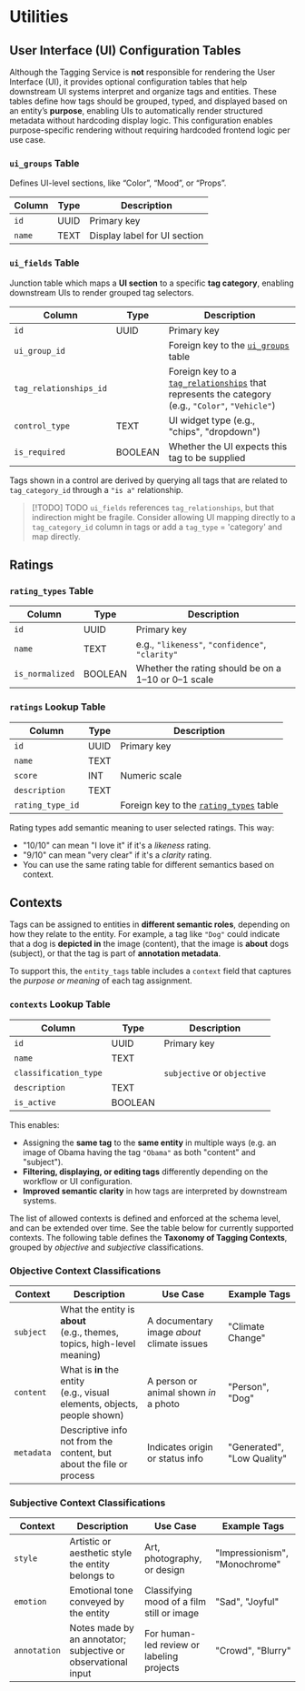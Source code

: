 # Utilities

## User Interface (UI) Configuration Tables

Although the Tagging Service is **not** responsible for rendering the User Interface (UI), it provides optional configuration tables that help downstream UI systems interpret and organize tags and entities. These tables define how tags should be grouped, typed, and displayed based on an entity’s **purpose**, enabling UIs to automatically render structured metadata without hardcoding display logic. This configuration enables purpose-specific rendering without requiring hardcoded frontend logic per use case.

### `ui_groups` Table

Defines UI-level sections, like “Color”, “Mood”, or “Props”.

| Column | Type | Description                  |
| ------ | ---- | ---------------------------- |
| `id`   | UUID | Primary key                  |
| `name` | TEXT | Display label for UI section |

### `ui_fields` Table

Junction table which maps a **UI section** to a specific **tag category**, enabling downstream UIs to render grouped tag selectors.

| Column                 | Type    | Description                                                                                                                           |
| ---------------------- | ------- | ------------------------------------------------------------------------------------------------------------------------------------- |
| `id`                   | UUID    | Primary key                                                                                                                           |
| `ui_group_id`          |         | Foreign key to the [`ui_groups`](./utilities.md#ui_groups-table) table                                                                |
| `tag_relationships_id` |         | Foreign key to a [`tag_relationships`](./tags.md#tag_relationships-table) that represents the category (e.g., `"Color"`, `"Vehicle"`) |
| `control_type`         | TEXT    | UI widget type (e.g., "chips", "dropdown")                                                                                            |
| `is_required`          | BOOLEAN | Whether the UI expects this tag to be supplied                                                                                        |

Tags shown in a control are derived by querying all tags that are related to `tag_category_id` through a `"is a"` relationship.

> [!TODO] TODO
> `ui_fields` references `tag_relationships`, but that indirection might be fragile. Consider allowing UI mapping directly to a `tag_category_id` column in tags or add a `tag_type` = 'category' and map directly.

## Ratings

### `rating_types` Table

| Column          | Type    | Description                                         |
| --------------- | ------- | --------------------------------------------------- |
| `id`            | UUID    | Primary key                                         |
| `name`          | TEXT    | e.g., `"likeness"`, `"confidence"`, `"clarity"`     |
| `is_normalized` | BOOLEAN | Whether the rating should be on a 1–10 or 0–1 scale |

### `ratings` Lookup Table

| Column           | Type | Description                                                                  |
| ---------------- | ---- | ---------------------------------------------------------------------------- |
| `id`             | UUID | Primary key                                                                  |
| `name`           | TEXT |                                                                              |
| `score`          | INT  | Numeric scale                                                                |
| `description`    | TEXT |                                                                              |
| `rating_type_id` |      | Foreign key to the [`rating_types`](./utilities.md#rating_types-table) table |

Rating types add semantic meaning to user selected ratings. This way:

- "10/10" can mean "I love it" if it's a *likeness* rating.
- "9/10" can mean "very clear" if it's a *clarity* rating.
- You can use the same rating table for different semantics based on context.

## Contexts

Tags can be assigned to entities in **different semantic roles**, depending on how they relate to the entity. For example, a tag like `"Dog"` could indicate that a dog is **depicted in** the image (content), that the image is **about** dogs (subject), or that the tag is part of **annotation metadata**.

To support this, the `entity_tags` table includes a `context` field that captures the *purpose or meaning* of each tag assignment.

### `contexts` Lookup Table

| Column                | Type    | Description                 |
| --------------------- | ------- | --------------------------- |
| `id`                  | UUID    | Primary key                 |
| `name`                | TEXT    |                             |
| `classification_type` |         | `subjective` or `objective` |
| `description`         | TEXT    |                             |
| `is_active`           | BOOLEAN |                             |

This enables:

- Assigning the **same tag** to the **same entity** in multiple ways (e.g. an image of Obama having the tag `"Obama"` as both "content" and "subject").
- **Filtering, displaying, or editing tags** differently depending on the workflow or UI configuration.
- **Improved semantic clarity** in how tags are interpreted by downstream systems.

The list of allowed contexts is defined and enforced at the schema level, and can be extended over time. See the table below for currently supported contexts. The following table defines the **Taxonomy of Tagging Contexts**, grouped by *objective* and *subjective* classifications.

### Objective Context Classifications

| Context    | Description                                                                 | Use Case                                   | Example Tags               |
| ---------- | --------------------------------------------------------------------------- | ------------------------------------------ | -------------------------- |
| `subject`  | What the entity is **about**<br>(e.g., themes, topics, high-level meaning)  | A documentary image *about* climate issues | "Climate Change"           |
| `content`  | What is **in** the entity<br>(e.g., visual elements, objects, people shown) | A person or animal shown *in* a photo      | "Person", "Dog"            |
| `metadata` | Descriptive info not from the content, but about the file or process        | Indicates origin or status info            | "Generated", "Low Quality" |

### Subjective Context Classifications

| Context      | Description                                                   | Use Case                                  | Example Tags                  |
| ------------ | ------------------------------------------------------------- | ----------------------------------------- | ----------------------------- |
| `style`      | Artistic or aesthetic style the entity belongs to             | Art, photography, or design               | "Impressionism", "Monochrome" |
| `emotion`    | Emotional tone conveyed by the entity                         | Classifying mood of a film still or image | "Sad", "Joyful"               |
| `annotation` | Notes made by an annotator; subjective or observational input | For human-led review or labeling projects | "Crowd", "Blurry"             |
